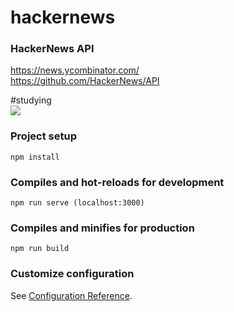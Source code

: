 # hackernews

### HackerNews API

https://news.ycombinator.com/  
https://github.com/HackerNews/API

#studying</br>
<img src="https://img.shields.io/badge/Vue-#4FC08D?style=flat-square&logo=Vue.js&logoColor=white"/>

### Project setup

```
npm install
```

### Compiles and hot-reloads for development

```
npm run serve (localhost:3000)
```

### Compiles and minifies for production

```
npm run build
```

### Customize configuration

See [Configuration Reference](https://cli.vuejs.org/config/).
